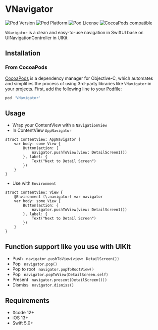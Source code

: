 # VNavigator

![Pod Version](https://img.shields.io/cocoapods/v/VNavigator.svg?style=flat)
![Pod Platform](https://img.shields.io/cocoapods/p/VNavigator.svg?style=flat)
![Pod License](https://img.shields.io/cocoapods/l/VNavigator.svg?style=flat)
[![CocoaPods compatible](https://img.shields.io/badge/CocoaPods-compatible-green.svg?style=flat)](https://cocoapods.org)

`VNavigator` is a clean and easy-to-use navigation in SwiftUI base on UINavigationController in UIKit

## Installation

### From CocoaPods

[CocoaPods](http://cocoapods.org) is a dependency manager for Objective-C, which automates and simplifies the process of using 3rd-party libraries like `VNavigator` in your projects. First, add the following line to your [Podfile](http://guides.cocoapods.org/using/using-cocoapods.html):

```ruby
pod 'VNavigator'
```
## Usage
- Wrap your ContentView with a ```NavigationView```
- In ContentView ```AppNavigator```
```
struct ContentView: AppNavigator {
    var body: some View {
        Button(action: {
            navigator.pushToView(view: DetailScreen1())
        }, label: {
            Text("Next to Detail Screen")
        })
    }
}
```
- Use with ```Environment```
```
struct ContentView: View {
    @Environment (\.navigator) var navigator
    var body: some View {
        Button(action: {
            navigator.pushToView(view: DetailScreen1())
        }, label: {
            Text("Next to Detail Screen")
        })
    }
}
```
## Function support like you use with UIKit
- Push
``` navigator.pushToView(view: DetailScreen())```
- Pop
``` navigator.pop()```
- Pop to root
``` navigator.popToRootView()```
- Pop
``` navigator.popToView(DetailScreen.self)```
- Present
``` navigator.present(DetailScreen()))```
- Dismiss
``` navigator.dismiss()```

## Requirements

+ Xcode 12+
+ iOS 13+
+ Swift 5.0+
